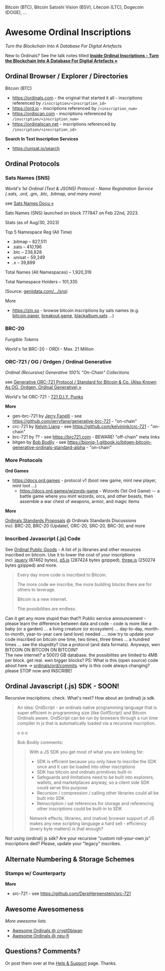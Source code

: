 
Bitcoin (BTC), Bitcoin Satoshi Vision (BSV), Litecoin (LTC), Dogecoin (DOGE), ...


# Awesome Ordinal Inscriptions

_Turn the Blockchain Into A Database For Digital Artefacts_


New to Ordinals?
See the talk notes titled
[**Inside Ordinal Inscriptions - Turn the Blockchain Into A Database For Digital Artefacts »**](https://github.com/pixelartexchange/ordinals.sandbox/tree/master/insideordinals)


## Ordinal Browser / Explorer / Directories

Bitcoin (BTC)

- <https://ordinals.com>   - the original that started it all  - inscriptions referenced by `/inscription/<inscription_id>`
- <https://ord.io>     - inscriptions referenced by `/<inscription_num>`
- <https://ordiscan.com>   - inscriptions referenced by `/inscription/<inscription_num>`
- <https://ordinalscan.net>  - inscriptions referenced by `/inscription/<inscription_id>`

**Search In Text Inscription Services**

- <https://unisat.io/search>



## Ordinal Protocols

### Sats Names (SNS) 

_World's 1st Ordinal (Text & JSON5) Protocol - Name Registration Service (.sats, .ord, .gm, .btc, .bitmap, and many more)_

see [Sats Names Docu »](https://docs.satsnames.org)

Sats Names (SNS) launched on block 777847 on Feb 22nd, 2023.

Stats (as of Aug/30, 2023)

Top 5 Namespace Reg (All Time)

- .bitmap – 827,511
- .sats – 410,196
- .btc – 238,828
- .unisat – 59,249
- .x – 39,899

Total Names (All Namespaces) – 1,920,319

Total Namespace Holders – 101,335

(Source: [geniidata.com/.../sns](https://geniidata.com/user/snsfan/sns))


More

- <https://zin.so>  - browse bitcoin inscriptions by sats names (e.g. [bitcoin.paper](https://zin.so/bitcoin.paper), [breakout.game](https://zin.so/breakout.game), [blackalbum.sats](https://zin.so/blackalbum.sats) ...)



### BRC-20

_Fungible Tokens_

World's 1st  BRC-20  -  ORDI - Max. 21 Million   



### ORC-721 / OG / Ordgen / Ordinal Generative

_Ordinal (Recursive) Generative 100% "On-Chain" Collections_

see [Generative ORC-721 Protocol / Standard for Bitcoin & Co. (Also Known As OG, Ordgen, Ordinal Generative) »](https://github.com/ordbase/generative-orc-721)

World's 1st ORC-721  -  [721 D.I.Y. Punks](https://twitter.com/diypunksnfts)


**More**

- gen-brc-721  by [Jerry Fanelli](https://github.com/jerryfane)  - see <https://github.com/jerryfane/generative-brc-721>  - "on-chain"
- crc-721 by [Kelvin Liang](https://github.com/kelvinink)   - see <https://github.com/kelvinink/crc-721>  - "on-chain"
- brc-721 by ??   - see <https://brc721.com>   -   BEWARE!  "off-chain" meta links
- bitgen by [Bob Bodily](https://github.com/bodily11)   - see <https://bioniq-1.gitbook.io/bitgen-bitcoin-generative-ordinals-standard-alpha> - "on-chain"


### More Protocols

**Ord Games**

- <https://docs.ord.games> - protocol v1 (boot new game, mint new player, mint loot ...)
  - <https://docs.ord.games/wizords-game>  - Wizords (1st Ord Game) -- a battle game where you mint wizords, orcs, and other beasts, then assemble a war chest of weapons, armor, and magic items  

**More**

[Ordinals Standards Proposals](https://patches-1.gitbook.io/ordinals-standards-discussions) @ Ordinals Standards Discussions   
incl. BRC-20, BRC-20 (Update), ORC-20, SRC-20, BRC-30, and more


### Inscribed Javascript (.js) Code  

See [Ordinal Public Goods](https://github.com/jokie88/ordinalpublicgoods) - A list of js libraries 
and other resources inscribed on bitcoin. Use it to lower the cost of your inscriptions  
incl. [jquery](https://ordinals.com/inscription/773e4865bcf3084e6d6ee5d49136fb5f7071d4c050ec4aeeaeb9c6d24fea5fc1i0) (87462 bytes), 
[p5.js](https://ordinals.com/inscription/255ce0c5a0d8aca39510da72e604ef8837519028827ba7b7f723b7489f3ec3a4i0) (287424 bytes gzipped), 
[three.js](https://ordinals.com/inscription/2dbdf9ebbec6be793fd16ae9b797c7cf968ab2427166aaf390b90b71778266abi0) (250274 bytes gzipped) and more.

> Every day more code is inscribed to Bitcoin.
>
> The more code we inscribe, the more building blocks there are for others to leverage.
>
> Bitcoin is a new internet.
>
> The possibilities are endless.

Can it get any more stupid than that?!  Public service announcement -  please learn the difference between data and code - 
code is more like a baby (or a garden) ... a living creature (or ecosystem) ... day-to-day, month-to-month, year-to-year care (and love) needed .... now try to update your code inscribed on bitcoin one time, two times, three times ... a hundred times ... see the stupidity? 
Use a protocol (and data formats).   Anyways,  wen BITCOIN ON BITCOIN ON BITCOIN?    
The new internet? a 500(!) GB database. the possibilites are limited to 4MB per block. get real. 
wen bigger blocks? PS: What is this (open source) code about here -> [ordinals/ord/commits](https://github.com/ordinals/ord/commits/master). why is this code always changing? please STOP now and INSCRIBE!


## Ordinal Javascript (.js) SDK - SOON!  

Recursive inscriptions. check. What's next?  How about an (ordinal) js sdk.

> An idea: OrdScript - an ordinals native programming language that is super efficient in programming size
> (like GolfScript) and Bitcoin Ordinals aware. OrdScript can be run by browsers
>  through a run time compiler in js that is automatically loaded via a recursive inscription.
>
>  o o o
>
>  Bob Bodily comments:
> 
>>  With a JS SDK you get most of what you are looking for:
>>
>> - SDK is efficient because you only have to inscribe the SDK once and it can be loaded into other inscriptions
>> - SDK has bitcoin and ordinals primitives built-in
>> - Safeguards and limitations need to be built into explorers, wallets, and marketplaces anyway, so a client side SDK could serve this purpose
>> - Recursion / compression / calling other libraries could all be built into SDK
>> - Reinscription / sat references for storage and referencing other inscriptions could be built-in to SDK
>>
>>  Network effects, libraries,
>>  and (native) browser support of JS makes any new scripting language a hard sell - 
>>  efficiency (every byte matters) is that enough?

Not using (ordinal) js sdk? Are your recursive "custom roll-your-own js" inscriptions ded? Please, update your "legacy" inscribes.


## Alternate Numbering & Storage Schemes

### Stamps  w/ Counterparty

**More**

- src-721 - see <https://github.com/DerpHerpenstein/src-721>




## Awesome Awesomeness

_More awesome lists_

- [Awesome Ordinals @ crypt0biwan](https://github.com/crypt0biwan/awesome-ordinals)
- [Awesome Ordinals @ neu-fi](https://github.com/neu-fi/awesome-ordinals)


## Questions? Comments?




Or post them over at the [Help & Support](https://github.com/geraldb/help) page. Thanks.

